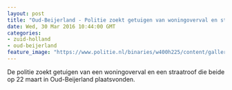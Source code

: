 ```yaml
---
layout: post
title: "Oud-Beijerland - Politie zoekt getuigen van woningoverval en straatroof Oud-Beijerland"
date: Wed, 30 Mar 2016 10:44:00 GMT
categories: 
- zuid-holland 
- oud-beijerland 
feature_image: "https://www.politie.nl/binaries/w400h225/content/gallery/politie/stockfotos/algemeen/straatroof.jpg"
---
```


De politie zoekt getuigen van een woningoverval en een straatroof die beide op 22 maart in Oud-Beijerland plaatsvonden.
